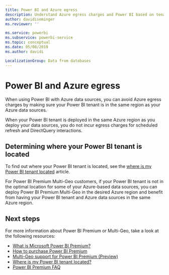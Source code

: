 ```yaml
---
title: Power BI and Azure egress
description: Understand Azure egress charges and Power BI based on tenant location and Power BI Premium
author: davidiseminger
ms.reviewer: ''

ms.service: powerbi
ms.subservice: powerbi-service
ms.topic: conceptual
ms.date: 05/08/2019
ms.author: davidi

LocalizationGroup: Data from databases
---
```

# Power BI and Azure egress

When using Power BI with Azure data sources, you can avoid Azure egress charges by making sure your Power BI tenant is in the same region as your Azure data sources.

When your Power BI tenant is deployed in the same Azure region as you deploy your data sources, you do not incur egress charges for scheduled refresh and DirectQuery interactions. 

## Determining where your Power BI tenant is located

To find out where your Power BI tenant is located, see the [where is my Power BI tenant located](admin/service-admin-where-is-my-tenant-located.md) article.

For Power BI Premium Multi-Geo customers, if your Power BI tenant is not in the optimal location for some of your Azure-based data sources, you can deploy Power BI Premium Multi-Geo in the desired Azure region and benefit from having your Power BI tenant and Azure data sources in the same Azure region.

## Next steps

For more information about Power BI Premium or Multi-Geo, take a look at the following resources:

* [What is Microsoft Power BI Premium?](admin/service-premium-what-is.md)
* [How to purchase Power BI Premium](admin/service-admin-premium-purchase.md)
* [Multi-Geo support for Power BI Premium (Preview)](admin/service-admin-premium-multi-geo.md)
* [Where is my Power BI tenant located?](admin/service-admin-where-is-my-tenant-located.md)
* [Power BI Premium FAQ](admin/service-premium-faq.md)
